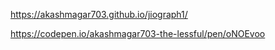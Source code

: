 https://akashmagar703.github.io/jiograph1/


https://codepen.io/akashmagar703-the-lessful/pen/oNOEvoo
